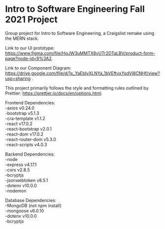# Intro to Software Engineering Fall 2021 Project
Group project for Intro to Software Engineering, a Craigslist remake using the MERN stack.

Link to our UI prototype: https://www.figma.com/file/HoJW3uMMTX8vUTr2DTaLBV/product-form-page?node-id=9%3A2. 

Link to our Component Diagram: https://drive.google.com/file/d/1x_YaEbIvXLNYa_1bVEftvxYsdVj8CNHf/view?usp=sharing .

This project primarily follows the style and formatting rules outlined by Prettier: https://prettier.io/docs/en/options.html.

Frontend Dependencies:  
-axios v0.24.0  
-bootstrap v5.1.3  
-cra-template v1.1.2  
-react v17.0.2  
-react-bootstrap v2.0.1  
-react-dom v17.0.2  
-react-router-dom v5.3.0  
-react-scripts v4.0.3  
  
Backend Dependencies:  
-node  
-express v4.17.1  
-cors v2.8.5  
-bcryptjs  
-jsonwebtoken v8.5.1  
-dotenv v10.0.0  
-nodemon  
  
Database Dependencies:  
-MongoDB (not npm install)  
-mongoose v6.0.10  
-dotenv v10.0.0  
-bcryptjs  
